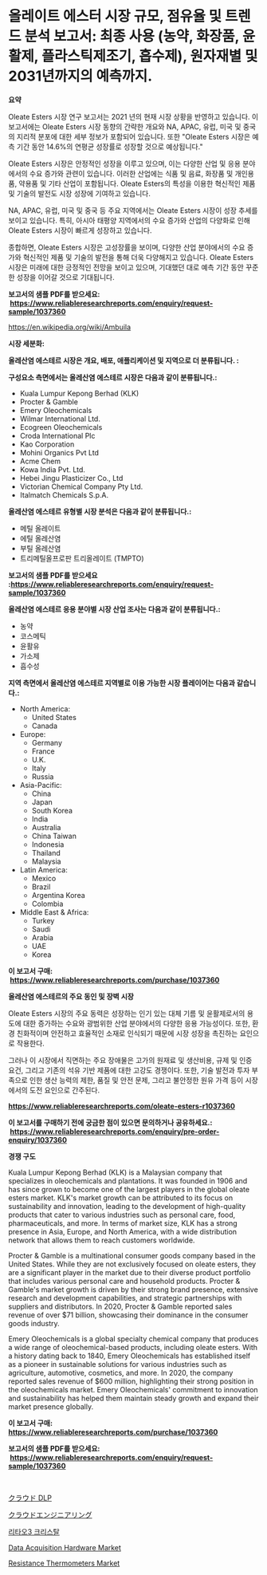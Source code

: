 <p><h1>올레이트 에스터 시장 규모, 점유율 및 트렌드 분석 보고서: 최종 사용 (농약, 화장품, 윤활제, 플라스틱제조기, 흡수제), 원자재별 및 2031년까지의 예측까지.</h1></p><p><strong>요약</strong></p>
<p><p>Oleate Esters 시장 연구 보고서는 2021 년의 현재 시장 상황을 반영하고 있습니다. 이 보고서에는 Oleate Esters 시장 동향의 간략한 개요와 NA, APAC, 유럽, 미국 및 중국의 지리적 분포에 대한 세부 정보가 포함되어 있습니다. 또한 "Oleate Esters 시장은 예측 기간 동안 14.6%의 연평균 성장률로 성장할 것으로 예상됩니다."</p><p>Oleate Esters 시장은 안정적인 성장을 이루고 있으며, 이는 다양한 산업 및 응용 분야에서의 수요 증가와 관련이 있습니다. 이러한 산업에는 식품 및 음료, 화장품 및 개인용품, 약용품 및 기타 산업이 포함됩니다. Oleate Esters의 특성을 이용한 혁신적인 제품 및 기술의 발전도 시장 성장에 기여하고 있습니다.</p><p>NA, APAC, 유럽, 미국 및 중국 등 주요 지역에서는 Oleate Esters 시장이 성장 추세를 보이고 있습니다. 특히, 아시아 태평양 지역에서의 수요 증가와 산업의 다양화로 인해 Oleate Esters 시장이 빠르게 성장하고 있습니다.</p><p>종합하면, Oleate Esters 시장은 고성장률을 보이며, 다양한 산업 분야에서의 수요 증가와 혁신적인 제품 및 기술의 발전을 통해 더욱 다양해지고 있습니다. Oleate Esters 시장은 미래에 대한 긍정적인 전망을 보이고 있으며, 기대했던 대로 예측 기간 동안 꾸준한 성장을 이어갈 것으로 기대됩니다.</p></p>
<p><strong>보고서의 샘플 PDF를 받으세요: &nbsp;<a href="https://www.reliableresearchreports.com/enquiry/request-sample/1037360">https://www.reliableresearchreports.com/enquiry/request-sample/1037360</a></strong></p>
<p><a href="https://en.wikipedia.org/wiki/Ambuila">https://en.wikipedia.org/wiki/Ambuila</a></p>
<p><strong>시장 세분화:</strong></p>
<p><strong> 올레산염 에스테르 시장은 개요, 배포, 애플리케이션 및 지역으로 더 분류됩니다. :</strong></p>
<p><strong>구성요소 측면에서는 올레산염 에스테르 시장은 다음과 같이 분류됩니다.:</strong></p>
<p><ul><li>Kuala Lumpur Kepong Berhad (KLK)</li><li>Procter & Gamble</li><li>Emery Oleochemicals</li><li>Wilmar International Ltd.</li><li>Ecogreen Oleochemicals</li><li>Croda International Plc</li><li>Kao Corporation</li><li>Mohini Organics Pvt Ltd</li><li>Acme Chem</li><li>Kowa India Pvt. Ltd.</li><li>Hebei Jingu Plasticizer Co., Ltd</li><li>Victorian Chemical Company Pty Ltd.</li><li>Italmatch Chemicals S.p.A.</li></ul></p>
<p><strong> 올레산염 에스테르 유형별 시장 분석은 다음과 같이 분류됩니다.:</strong></p>
<p><ul><li>메틸 올레이트</li><li>에틸 올레산염</li><li>부틸 올레산염</li><li>트리메틸올프로판 트리올레이트 (TMPTO)</li></ul></p>
<p><strong>보고서의 샘플 PDF를 받으세요 :<a href="https://www.reliableresearchreports.com/enquiry/request-sample/1037360">https://www.reliableresearchreports.com/enquiry/request-sample/1037360</a></strong></p>
<p><strong> 올레산염 에스테르 응용 분야별 시장 산업 조사는 다음과 같이 분류됩니다.:</strong></p>
<p><ul><li>농약</li><li>코스메틱</li><li>윤활유</li><li>가소제</li><li>흡수성</li></ul></p>
<p><strong>지역 측면에서 올레산염 에스테르 지역별로 이용 가능한 시장 플레이어는 다음과 같습니다.:</strong></p>
<p><ul>
    <li>
        North America:
        <ul>
            <li>United States</li>
            <li>Canada</li>
        </ul>
    </li>
    <li>
        Europe:
        <ul>
            <li>Germany</li>
            <li>France</li>
            <li>U.K.</li>
            <li>Italy</li>
            <li>Russia</li>
        </ul>
    </li>
    <li>
        Asia-Pacific:
        <ul>
            <li>China</li>
            <li>Japan</li>
            <li>South Korea</li>
            <li>India</li>
            <li>Australia</li>
            <li>China Taiwan</li>
            <li>Indonesia</li>
            <li>Thailand</li>
            <li>Malaysia</li>
        </ul>
    </li>
    <li>
        Latin America:
        <ul>
            <li>Mexico</li>
            <li>Brazil</li>
            <li>Argentina Korea</li>
            <li>Colombia</li>
        </ul>
    </li>
    <li>
        Middle East & Africa:
        <ul>
            <li>Turkey</li>
            <li>Saudi</li>
            <li>Arabia</li>
            <li>UAE</li>
            <li>Korea</li>
        </ul>
    </li>
    </ul></p>
<p><strong>이 보고서 구매: &nbsp;<a href="https://www.reliableresearchreports.com/purchase/1037360">https://www.reliableresearchreports.com/purchase/1037360</a></strong></p>
<p><strong>올레산염 에스테르의 주요 동인 및 장벽 시장</strong></p>
<p><p>Oleate Esters 시장의 주요 동력은 성장하는 인기 있는 대체 기름 및 윤활제로서의 용도에 대한 증가하는 수요와 광범위한 산업 분야에서의 다양한 응용 가능성이다. 또한, 환경 친화적이며 안전하고 효율적인 소재로 인식되기 때문에 시장 성장을 촉진하는 요인으로 작용한다. </p><p>그러나 이 시장에서 직면하는 주요 장애물은 고가의 원재료 및 생산비용, 규제 및 인증 요건, 그리고 기존의 석유 기반 제품에 대한 고강도 경쟁이다. 또한, 기술 발전과 투자 부족으로 인한 생산 능력의 제한, 품질 및 안전 문제, 그리고 불안정한 원유 가격 등이 시장에서의 도전 요인으로 간주된다.</p></p>
<p><strong><a href="https://www.reliableresearchreports.com/oleate-esters-r1037360">https://www.reliableresearchreports.com/oleate-esters-r1037360</a></strong></p>
<p><strong>이 보고서를 구매하기 전에 궁금한 점이 있으면 문의하거나 공유하세요.: &nbsp;<a href="https://www.reliableresearchreports.com/enquiry/pre-order-enquiry/1037360">https://www.reliableresearchreports.com/enquiry/pre-order-enquiry/1037360</a></strong></p>
<p><strong>경쟁 구도</strong></p>
<p><p>Kuala Lumpur Kepong Berhad (KLK) is a Malaysian company that specializes in oleochemicals and plantations. It was founded in 1906 and has since grown to become one of the largest players in the global oleate esters market. KLK's market growth can be attributed to its focus on sustainability and innovation, leading to the development of high-quality products that cater to various industries such as personal care, food, pharmaceuticals, and more. In terms of market size, KLK has a strong presence in Asia, Europe, and North America, with a wide distribution network that allows them to reach customers worldwide.</p><p>Procter & Gamble is a multinational consumer goods company based in the United States. While they are not exclusively focused on oleate esters, they are a significant player in the market due to their diverse product portfolio that includes various personal care and household products. Procter & Gamble's market growth is driven by their strong brand presence, extensive research and development capabilities, and strategic partnerships with suppliers and distributors. In 2020, Procter & Gamble reported sales revenue of over $71 billion, showcasing their dominance in the consumer goods industry.</p><p>Emery Oleochemicals is a global specialty chemical company that produces a wide range of oleochemical-based products, including oleate esters. With a history dating back to 1840, Emery Oleochemicals has established itself as a pioneer in sustainable solutions for various industries such as agriculture, automotive, cosmetics, and more. In 2020, the company reported sales revenue of $600 million, highlighting their strong position in the oleochemicals market. Emery Oleochemicals' commitment to innovation and sustainability has helped them maintain steady growth and expand their market presence globally.</p></p>
<p><strong>이 보고서 구매: &nbsp; <a href="https://www.reliableresearchreports.com/purchase/1037360">https://www.reliableresearchreports.com/purchase/1037360</a></strong></p>
<p><strong>보고서의 샘플 PDF를 받으세요: &nbsp;<a href="https://www.reliableresearchreports.com/enquiry/request-sample/1037360">https://www.reliableresearchreports.com/enquiry/request-sample/1037360</a></strong><strong></strong></p>
<p>&nbsp;</p>
<p><p><a href="https://github.com/zjkmgcs938405/Market-Research-Report-List-3/blob/main/167888948424.md">クラウド DLP</a></p><p><a href="https://github.com/roulaayoub-saad/Market-Research-Report-List-3/blob/main/251252748425.md">クラウドエンジニアリング</a></p><p><a href="https://github.com/KellyLyncyh543964/Market-Research-Report-List-3/blob/main/476072762010.md">리타오3 크리스탈</a></p><p><a href="https://issuu.com/reportprime-2/docs/data-acquisition-hardware-market-size-2030.pptx">Data Acquisition Hardware Market</a></p><p><a href="https://issuu.com/reportprime-2/docs/resistance-thermometers-market-size-2030.pptx">Resistance Thermometers Market</a></p></p>